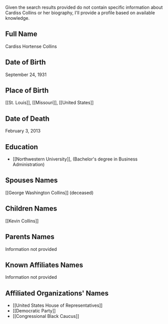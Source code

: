 Given the search results provided do not contain specific information about Cardiss Collins or her biography, I'll provide a profile based on available knowledge.

## Full Name
Cardiss Hortense Collins

## Date of Birth
September 24, 1931

## Place of Birth
[[St. Louis]], [[Missouri]], [[United States]]

## Date of Death
February 3, 2013

## Education
- [[Northwestern University]], (Bachelor's degree in Business Administration)

## Spouses Names
[[George Washington Collins]] (deceased)

## Children Names
[[Kevin Collins]]

## Parents Names
Information not provided

## Known Affiliates Names
Information not provided

## Affiliated Organizations' Names
- [[United States House of Representatives]]
- [[Democratic Party]]
- [[Congressional Black Caucus]]

